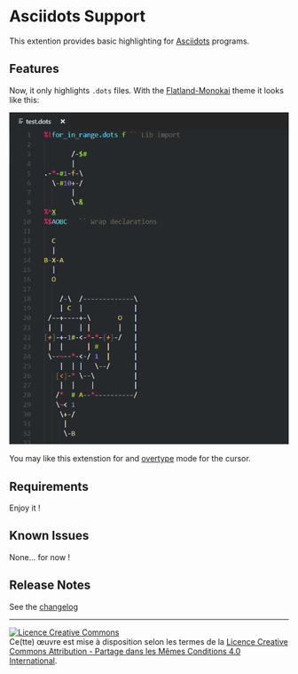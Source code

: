 # Asciidots Support


This extention provides basic highlighting for [Asciidots](https://github.com/aaronduino/asciidots/) programs.

## Features

Now, it only highlights `.dots` files.
With the [Flatland-Monokai](https://marketplace.visualstudio.com/items?itemName=gerane.Theme-FlatlandMonokai) theme it looks like this:

![Overview](images/overview.png)

You may like this extenstion for and [overtype](https://marketplace.visualstudio.com/items?itemName=adammaras.overtype) mode for the cursor. 


## Requirements

Enjoy it !

## Known Issues

None... for now !

## Release Notes

See the [changelog](CHANGELOG.md)

-----------------------------------

<a rel="license" href="http://creativecommons.org/licenses/by-sa/4.0/"><img alt="Licence Creative Commons" style="border-width:0" src="https://i.creativecommons.org/l/by-sa/4.0/88x31.png" /></a><br />Ce(tte) œuvre est mise à disposition selon les termes de la <a rel="license" href="http://creativecommons.org/licenses/by-sa/4.0/">Licence Creative Commons Attribution -  Partage dans les Mêmes Conditions 4.0 International</a>.
